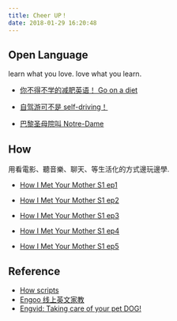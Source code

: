 ```yaml
---
title: Cheer UP！
date: 2018-01-29 16:20:48
---
```


## Open Language

learn what you love. love what you learn.

- [你不得不学的减肥英语！ Go on a diet ](https://mp.weixin.qq.com/s/05E0qBlaXUpb6q6f1qGU3A)

- [自驾游可不是 self-driving！](https://mp.weixin.qq.com/s/LneDTqXw8o27ABY9kH-ikA)

- [巴黎圣母院叫 Notre-Dame](https://mp.weixin.qq.com/s/mvE1itSvBpjnEYBxTUbWtg)

## How

用看電影、聽音樂、聊天、等生活化的方式邊玩邊學.

- [How I Met Your Mother S1 ep1][h1]

- [How I Met Your Mother S1 ep2][h2]

- [How I Met Your Mother S1 ep3][h3]

- [How I Met Your Mother S1 ep4][h4]

- [How I Met Your Mother S1 ep5][h5]

[h1]: http://cindylearnenglish.blogspot.tw/2015/03/how-i-met-your-mother-s1-ep1.html
[h2]: http://cindylearnenglish.blogspot.tw/2015/03/how-i-met-your-mother-s1-ep2.html
[h3]: http://cindylearnenglish.blogspot.tw/2015/04/how-i-met-your-mother-s1-ep3.html
[h4]: http://cindylearnenglish.blogspot.tw/2015/04/how-i-met-your-mother-s1-ep4.html
[h5]: http://cindylearnenglish.blogspot.tw/2015/08/how-i-met-your-mother-s1-ep5.html

## Reference

- [How scripts][hs1]
- [Engoo 线上英文家教][tw1]
- [Engvid: Taking care of your pet DOG!][v1]

[hs1]: https://www.springfieldspringfield.co.uk/episode_scripts.php?tv-show=how-i-met-your-mother
[tw1]: https://engoo.com.tw/
[v1]: /2017/11/02/engvid-Taking-care-of-your-pet/
[l1]: /2018/01/28/english-listening-cindy-duoyi/
